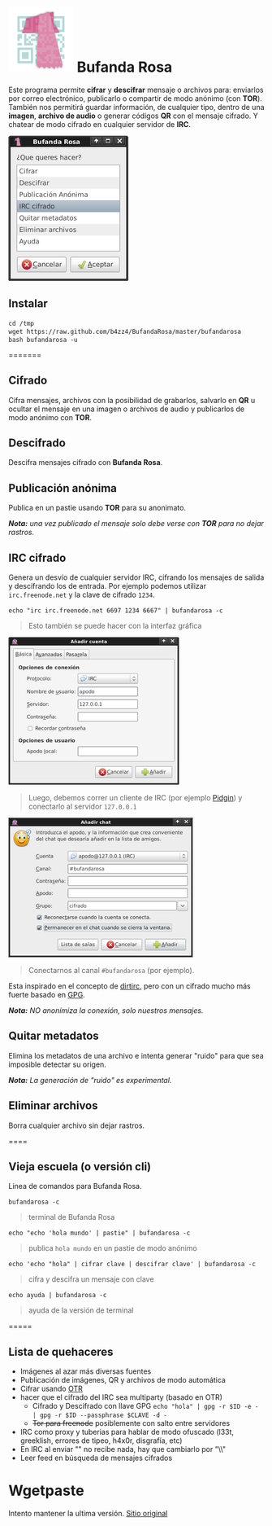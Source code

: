 # ![captura del programa](img/bufandarosa.png) Bufanda Rosa

Este programa permite **cifrar** y **descifrar** mensaje o archivos para: enviarlos por correo electrónico, publicarlo o compartir de modo anónimo (con **TOR**). 
También nos permitirá guardar información, de cualquier tipo, dentro de una **imagen**,  **archivo de audio** o generar códigos **QR** con el mensaje cifrado.
Y chatear de modo cifrado en cualquier servidor de **IRC**.

![captura del programa](img/cifrado.png)

## Instalar

~~~
cd /tmp
wget https://raw.github.com/b4zz4/BufandaRosa/master/bufandarosa
bash bufandarosa -u
~~~

=======

## Cifrado

Cifra mensajes, archivos con la posibilidad de grabarlos, salvarlo en **QR** u ocultar el mensaje en una imagen o archivos de audio y publicarlos de modo anónimo con **TOR**.

## Descifrado

Descifra mensajes cifrado con **Bufanda Rosa**.

## Publicación anónima

Publica en un pastie usando **TOR** para su anonimato.

_**Nota:** una vez publicado el mensaje solo debe verse con **TOR** para no dejar rastros._

## IRC cifrado

Genera un desvío de cualquier servidor IRC, cifrando los mensajes de salida y descifrando los de entrada. 
Por ejemplo podemos utilizar `irc.freenode.net` y la clave de cifrado `1234`.

~~~
echo "irc irc.freenode.net 6697 1234 6667" | bufandarosa -c
~~~
> Esto también se puede hacer con la interfaz gráfica

![captura del programa](img/irc.png)
> Luego, debemos correr un cliente de IRC (por ejemplo [Pidgin](https://pidgin.im/)) y conectarlo al servidor `127.0.0.1`

![captura del programa](img/canal.png)
> Conectarnos al canal `#bufandarosa` (por ejemplo).

Esta inspirado en el concepto de [dirtirc](http://dirtirc.sf.net), pero con un cifrado mucho más fuerte basado en [GPG](http://www.gnupg.org/index.es.html).

_**Nota:** NO anonímiza la conexión, solo nuestros mensajes._

## Quitar metadatos

Elimina los metadatos de una archivo e intenta generar "ruido" para que sea imposible detectar su origen.

_**Nota:** La generación de "ruido" es experimental._

## Eliminar archivos

Borra cualquier archivo sin dejar rastros.

====

## Vieja escuela (o versión cli)

Linea de comandos para Bufanda Rosa.

~~~
bufandarosa -c
~~~
> terminal de Bufanda Rosa

~~~
echo "echo 'hola mundo' | pastie" | bufandarosa -c
~~~
> publica `hola mundo` en un pastie de modo anónimo

~~~
echo 'echo "hola" | cifrar clave | descifrar clave' | bufandarosa -c
~~~
> cifra y descifra un mensaje con clave

~~~
echo ayuda | bufandarosa -c
~~~
> ayuda de la versión de terminal

=====

## Lista de quehaceres

* Imágenes al azar más diversas fuentes
* Publicación de imágenes, QR y archivos de modo automática
* Cifrar usando [OTR](http://www.cypherpunks.ca/otr/)
* hacer que el cifrado del IRC sea multiparty (basado en OTR)
  * Cifrado y Descifrado con llave GPG `echo "hola" | gpg -r $ID -e - | gpg -r $ID --passphrase $CLAVE -d -`
  * ~~Tor para freenode~~ posiblemente con salto entre servidores
* IRC como proxy y tuberias para hablar de modo ofuscado (l33t, greeklish, errores de tipeo, h4x0r, disgrafía, etc)
* En IRC al enviar "\" no recibe nada, hay que cambiarlo por "\\\\"
* Leer feed en búsqueda de mensajes cifrados

# Wgetpaste

Intento mantener la ultima versión. [Sitio original](http://wgetpaste.zlin.dk/)
